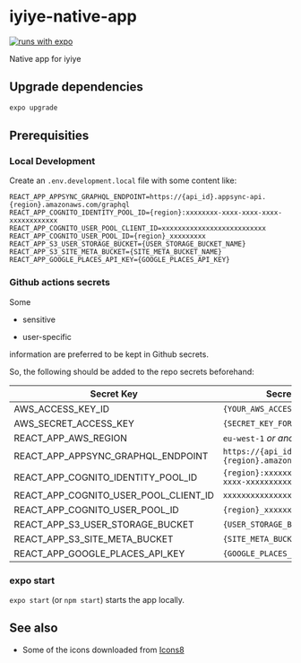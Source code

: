 # iyiye-native-app

[![runs with expo](https://img.shields.io/badge/Runs%20with%20Expo-4630EB.svg?style=flat-square&logo=EXPO&labelColor=f3f3f3&logoColor=000)](https://expo.io/)

Native app for iyiye

## Upgrade dependencies

```bash
expo upgrade
```

## Prerequisities

### Local Development

Create an `.env.development.local` file with some content like:

```env
REACT_APP_APPSYNC_GRAPHQL_ENDPOINT=https://{api_id}.appsync-api.{region}.amazonaws.com/graphql
REACT_APP_COGNITO_IDENTITY_POOL_ID={region}:xxxxxxxx-xxxx-xxxx-xxxx-xxxxxxxxxxxx
REACT_APP_COGNITO_USER_POOL_CLIENT_ID=xxxxxxxxxxxxxxxxxxxxxxxxxx
REACT_APP_COGNITO_USER_POOL_ID={region}_xxxxxxxxx
REACT_APP_S3_USER_STORAGE_BUCKET={USER_STORAGE_BUCKET_NAME}
REACT_APP_S3_SITE_META_BUCKET={SITE_META_BUCKET_NAME}
REACT_APP_GOOGLE_PLACES_API_KEY={GOOGLE_PLACES_API_KEY}
```

### Github actions secrets

Some

- sensitive

- user-specific

information are preferred to be kept in Github secrets.

So, the following should be added to the repo secrets beforehand:

| **Secret Key**                        | **Secret Value**                                              |
| ------------------------------------- | ------------------------------------------------------------- |
| AWS_ACCESS_KEY_ID                     | `{YOUR_AWS_ACCESS_KEY_ID}`                                    |
| AWS_SECRET_ACCESS_KEY                 | `{SECRET_KEY_FOR_THE_ACCESS_KEY}`                             |
| REACT_APP_AWS_REGION                  | `eu-west-1` _or another region_                               |
| REACT_APP_APPSYNC_GRAPHQL_ENDPOINT    | `https://{api_id}.appsync-api.{region}.amazonaws.com/graphql` |
| REACT_APP_COGNITO_IDENTITY_POOL_ID    | `{region}:xxxxxxxx-xxxx-xxxx-xxxx-xxxxxxxxxxxx`               |
| REACT_APP_COGNITO_USER_POOL_CLIENT_ID | `xxxxxxxxxxxxxxxxxxxxxxxxxx`                                  |
| REACT_APP_COGNITO_USER_POOL_ID        | `{region}_xxxxxxxxx`                                          |
| REACT_APP_S3_USER_STORAGE_BUCKET      | `{USER_STORAGE_BUCKET_NAME}`                                  |
| REACT_APP_S3_SITE_META_BUCKET         | `{SITE_META_BUCKET_NAME}`                                     |
| REACT_APP_GOOGLE_PLACES_API_KEY       | `{GOOGLE_PLACES_API_KEY}`                                     |

### expo start

`expo start` (or `npm start`) starts the app locally.

## See also

- Some of the icons downloaded from [Icons8](https://icons8.com)
